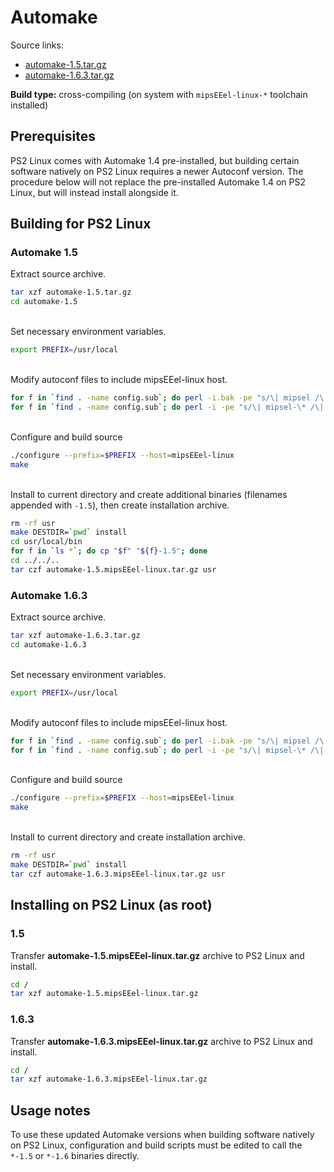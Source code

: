 # Automake

Source links:  
* [automake-1.5.tar.gz](https://ftp.gnu.org/gnu/automake/automake-1.5.tar.gz)
* [automake-1.6.3.tar.gz](https://ftp.gnu.org/gnu/automake/automake-1.6.3.tar.gz)

**Build type:** cross-compiling (on system with ```mipsEEel-linux-*``` toolchain installed)

## Prerequisites

PS2 Linux comes with Automake 1.4 pre-installed, but building certain software natively on PS2 Linux requires a newer Autoconf version. The procedure below will not replace the pre-installed Automake 1.4 on PS2 Linux, but will instead install alongside it.

## Building for PS2 Linux

### Automake 1.5

Extract source archive.
```bash
tar xzf automake-1.5.tar.gz
cd automake-1.5
```

&nbsp;  
Set necessary environment variables.
```bash
export PREFIX=/usr/local
```

&nbsp;  
Modify autoconf files to include mipsEEel-linux host.
```bash
for f in `find . -name config.sub`; do perl -i.bak -pe "s/\| mipsel /\| mipsel \| mipsEEel /" "$f"; done
for f in `find . -name config.sub`; do perl -i -pe "s/\| mipsel-\* /\| mipsel-\* | mipsEEel-\* /" "$f"; done
```

&nbsp;  
Configure and build source
```bash
./configure --prefix=$PREFIX --host=mipsEEel-linux
make
```

&nbsp;  
Install to current directory and create additional binaries (filenames appended with ```-1.5```), then create installation archive.
```bash
rm -rf usr
make DESTDIR=`pwd` install
cd usr/local/bin
for f in `ls *`; do cp "$f" "${f}-1.5"; done
cd ../../..
tar czf automake-1.5.mipsEEel-linux.tar.gz usr
```

### Automake 1.6.3

Extract source archive.
```bash
tar xzf automake-1.6.3.tar.gz
cd automake-1.6.3
```

&nbsp;  
Set necessary environment variables.
```bash
export PREFIX=/usr/local
```

&nbsp;  
Modify autoconf files to include mipsEEel-linux host.
```bash
for f in `find . -name config.sub`; do perl -i.bak -pe "s/\| mipsel /\| mipsel \| mipsEEel /" "$f"; done
for f in `find . -name config.sub`; do perl -i -pe "s/\| mipsel-\* /\| mipsel-\* | mipsEEel-\* /" "$f"; done
```

&nbsp;  
Configure and build source
```bash
./configure --prefix=$PREFIX --host=mipsEEel-linux
make
```

&nbsp;  
Install to current directory and create installation archive.
```bash
rm -rf usr
make DESTDIR=`pwd` install
tar czf automake-1.6.3.mipsEEel-linux.tar.gz usr
```

## Installing on PS2 Linux (as root)

### 1.5

Transfer **automake-1.5.mipsEEel-linux.tar.gz** archive to PS2 Linux and install.
```bash
cd /
tar xzf automake-1.5.mipsEEel-linux.tar.gz
```

### 1.6.3

Transfer **automake-1.6.3.mipsEEel-linux.tar.gz** archive to PS2 Linux and install.
```bash
cd /
tar xzf automake-1.6.3.mipsEEel-linux.tar.gz
```

## Usage notes

To use these updated Automake versions when building software natively on PS2 Linux, configuration and build scripts must be edited to call the ```*-1.5``` or ```*-1.6``` binaries directly.

